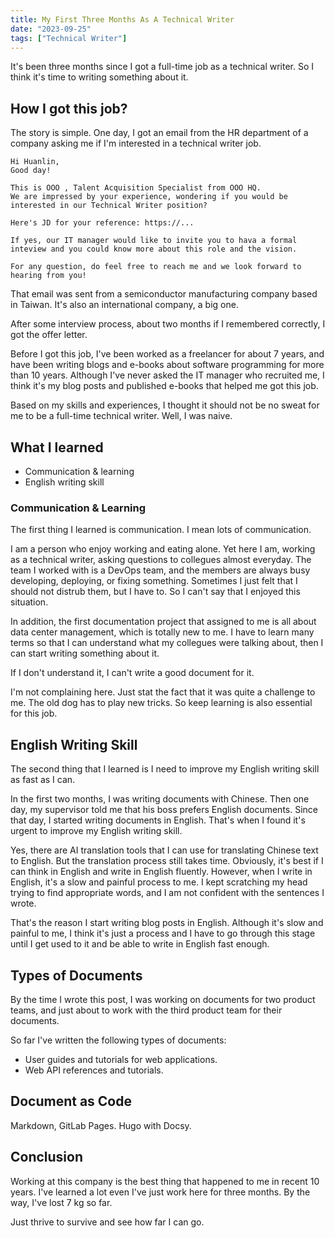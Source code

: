 ```yaml
---
title: My First Three Months As A Technical Writer
date: "2023-09-25"
tags: ["Technical Writer"]
---
```


It's been three months since I got a full-time job as a technical writer. So I think it's time to writing something about it.

## How I got this job?

The story is simple. One day, I got an email from the HR department of a company asking me if I'm interested in a technical writer job. 

```
Hi Huanlin,
Good day!

This is OOO , Talent Acquisition Specialist from OOO HQ.
We are impressed by your experience, wondering if you would be 
interested in our Technical Writer position?

Here's JD for your reference: https://...
 
If yes, our IT manager would like to invite you to hava a formal 
inteview and you could know more about this role and the vision.
 
For any question, do feel free to reach me and we look forward to 
hearing from you!
```

That email was sent from a semiconductor manufacturing company based in Taiwan. It's also an international company, a big one.

After some interview process, about two months if I remembered correctly, I got the offer letter.

Before I got this job, I've been worked as a freelancer for about 7 years, and have been writing blogs and e-books about software programming for more than 10 years. Although I've never asked the IT manager who recruited me, I think it's my blog posts and published e-books that helped me got this job. 

Based on my skills and experiences, I thought it should not be no sweat for me to be a full-time technical writer. Well, I was naive.

## What I learned

- Communication & learning
- English writing skill

### Communication & Learning

The first thing I learned is communication. I mean lots of communication.

I am a person who enjoy working and eating alone. Yet here I am, working as a technical writer, asking questions to collegues almost everyday. The team I worked with is a DevOps team, and the members are always busy developing, deploying, or fixing something. Sometimes I just felt that I should not distrub them, but I have to. So I can't say that I enjoyed this situation.

In addition, the first documentation project that assigned to me is all about data center management, which is totally new to me. I have to learn many terms so that I can understand what my collegues were talking about, then I can start writing something about it. 

If I don't understand it, I can't write a good document for it.

I'm not complaining here. Just stat the fact that it was quite a challenge to me. The old dog has to play new tricks. So keep learning is also essential for this job.

## English Writing Skill

The second thing that I learned is I need to improve my English writing skill as fast as I can. 

In the first two months, I was writing documents with Chinese. Then one day, my supervisor told me that his boss prefers English documents. Since that day, I started writing documents in English. That's when I found it's urgent to improve my English writing skill. 

Yes, there are AI translation tools that I can use for translating Chinese text to English. But the translation process still takes time. Obviously, it's best if I can think in English and write in English fluently. However, when I write in English, it's a slow and painful process to me. I kept scratching my head trying to find appropriate words, and I am not confident with the sentences I wrote.

That's the reason I start writing blog posts in English. Although it's slow and painful to me, I think it's just a process and I have to go through this stage until I get used to it and be able to write in English fast enough.

## Types of Documents

By the time I wrote this post, I was working on documents for two product teams, and just about to work with the third product team for their documents.

So far I've written the following types of documents:

- User guides and tutorials for web applications.
- Web API references and tutorials.

## Document as Code

Markdown, GitLab Pages. Hugo with Docsy.

## Conclusion

Working at this company is the best thing that happened to me in recent 10 years. I've learned a lot even I've just work here for three months. By the way, I've lost 7 kg so far. 

Just thrive to survive and see how far I can go.